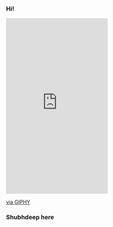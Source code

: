 ### Hi!

<iframe src="https://giphy.com/embed/42tS2cfBtj8Y" width="279" height="480" frameBorder="0" class="giphy-embed" allowFullScreen></iframe><p><a href="https://giphy.com/stickers/obi-won-42tS2cfBtj8Y">via GIPHY</a></p>

### Shubhdeep here
